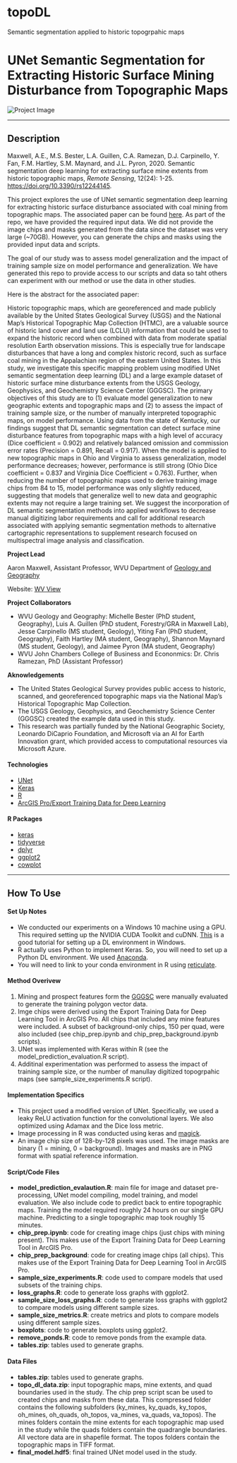 # topoDL
Semantic segmentation applied to historic topogrpahic maps
# UNet Semantic Segmentation for Extracting Historic Surface Mining Disturbance from Topographic Maps

![Project Image](Figure_3-01.png)



---

## Description

Maxwell, A.E., M.S. Bester, L.A. Guillen, C.A. Ramezan, D.J. Carpinello, Y. Fan, F.M. Hartley, S.M. Maynard, and J.L. Pyron, 2020. Semantic segmentation deep learning for extracting surface mine extents from historic topographic maps, *Remote Sensing*, 12(24): 1-25. https://doi.org/10.3390/rs12244145. 

This project explores the use of UNet semantic segmentation deep learning for extracting historic surface disturbance associated with coal mining from topographic maps. The associated paper can be found [here](https://www.mdpi.com/2072-4292/12/24/4145). As part of the repo, we have provided the required input data. We did not provide the image chips and masks generated from the data since the dataset was very large (~70GB). However, you can generate the chips and masks using the provided input data and scripts.  

The goal of our study was to assess model generalization and the impact of training sample size on model performance and generalization. We have generated this repo to provide access to our scripts and data so taht others can experiment with our method or use the data in other studies.

Here is the abstract for the associated paper:

Historic topographic maps, which are georeferenced and made publicly available by the United States Geological Survey (USGS) and the National Map’s Historical Topographic Map Collection (HTMC), are a valuable source of historic land cover and land use (LCLU) information that could be used to expand the historic record when combined with data from moderate spatial resolution Earth observation missions. This is especially true for landscape disturbances that have a long and complex historic record, such as surface coal mining in the Appalachian region of the eastern United States. In this study, we investigate this specific mapping problem using modified UNet semantic segmentation deep learning (DL) and a large example dataset of historic surface mine disturbance extents from the USGS Geology, Geophysics, and Geochemistry Science Center (GGGSC). The primary objectives of this study are to (1) evaluate model generalization to new geographic extents and topographic maps and (2) to assess the impact of training sample size, or the number of manually interpreted topographic maps, on model performance. Using data from the state of Kentucky, our findings suggest that DL semantic segmentation can detect surface mine disturbance features from topographic maps with a high level of accuracy (Dice coefficient = 0.902) and relatively balanced omission and commission error rates (Precision = 0.891, Recall = 0.917). When the model is applied to new topographic maps in Ohio and Virginia to assess generalization, model performance decreases; however, performance is still strong (Ohio Dice coefficient = 0.837 and Virginia Dice Coefficient = 0.763). Further, when reducing the number of topographic maps used to derive training image chips from 84 to 15, model performance was only slightly reduced, suggesting that models that generalize well to new data and geographic extents may not require a large training set. We suggest the incorporation of DL semantic segmentation methods into applied workflows to decrease manual digitizing labor requirements and call for additional research associated with applying semantic segmentation methods to alternative cartographic representations to supplement research focused on multispectral image analysis and classification.  

**Project Lead**

Aaron Maxwell, Assistant Professor, WVU Department of [Geology and Geography](https://www.geo.wvu.edu/)

Website: [WV View](http://www.wvview.org/)

**Project Collaborators** 
- WVU Geology and Geography: Michelle Bester (PhD student, Geography), Luis A. Guillen (PhD student, Forestry/GRA in Maxwell Lab), Jesse Carpinello (MS student, Geology), Yiting Fan (PhD student, Geography), Faith Hartley (MA student, Geography), Shannon Maynard (MS student, Geology), and Jaimee Pyron (MA student, Geography)
- WVU John Chambers College of Business and Econonmics: Dr. Chris Ramezan, PhD (Assistant Professor)

**Aknowledgements**
- The United States Geological Survey provides public access to historic, scanned, and georeferenced topographic maps via the National Map’s Historical Topographic Map Collection. 
- The USGS Geology, Geophysics, and Geochemistry Science Center (GGGSC) created the example data used in this study.
- This research was partially funded by the National Geographic Society, Leonardo DiCaprio Foundation, and Microsoft via an AI for Earth Innovation grant, which provided access to computational resources via Microsoft Azure.

#### Technologies

- [UNet](https://keras.rstudio.com/articles/examples/unet.html)
- [Keras](https://keras.rstudio.com/index.html)
- [R](https://cran.r-project.org/)
- [ArcGIS Pro/Export Training Data for Deep Learning](https://pro.arcgis.com/en/pro-app/tool-reference/image-analyst/export-training-data-for-deep-learning.htm)

#### R Packages

- [keras](https://cran.r-project.org/web/packages/keras/index.html)
- [tidyverse](https://cran.r-project.org/web/packages/tidyverse/index.html)
- [dplyr](https://cran.r-project.org/web/packages/dplyr/index.html)
- [ggplot2](https://cran.r-project.org/web/packages/ggplot2/index.html)
- [cowplot](https://cran.r-project.org/web/packages/cowplot/index.html)

---

## How To Use

#### Set Up Notes

- We conducted our experiments on a Windows 10 machine using a GPU. This required setting up the NVIDIA CUDA Toolkit and cuDNN. [This](https://towardsdatascience.com/python-environment-setup-for-deep-learning-on-windows-10-c373786e36d1) is a good tutorial for setting up a DL environment in Windows.
- R actually uses Python to implement Keras. So, you will need to set up a Python DL environment. We used [Anaconda](https://www.anaconda.com/).
- You will need to link to your conda environment in R using [reticulate](https://cran.r-project.org/web/packages/reticulate/index.html).

#### Method Overivew

1. Mining and prospect features form the [GGGSC](https://www.sciencebase.gov/catalog/item/5a1492c3e4b09fc93dcfd574) were manually evaluated to generate the training polygon vector data.
2. Imge chips were derived using the Export Training Data for Deep Learning Tool in ArcGIS Pro. All chips that included any mine features were included. A subset of background-only chips, 150 per quad, were also included (see chip_prep.ipynb and chip_prep_background.ipynb scripts).
3. UNet was implemented with Keras within R (see the model_prediction_evaluation.R script).
4. Additinal experimentation was performed to assess the impact of training sample size, or the number of manullay digitized topogrpahic maps (see sample_size_experiments.R script).

#### Implementation Specifics

- This project used a modified version of UNet. Specifically, we used a leaky ReLU activation function for the convolutional layers. We also optimized using Adamax and the Dice loss metric. 
- Image processing in R was conducted using keras and [magick](https://cran.r-project.org/web/packages/magick/index.html).
- An image chip size of 128-by-128 pixels was used. The image masks are binary (1 = mining, 0 = background). Images and masks are in PNG format with spatial reference information.

#### Script/Code Files

- **model_prediction_evalaution.R**: main file for image and dataset pre-processing, UNet model compiling, model training, and model evaluation. We also include code to predict back to entire topographic maps. Training the model required roughly 24 hours on our single GPU machine. Predicting to a single topographic map took roughly 15 minutes. 
- **chip_prep.ipynb**: code for creating image chips (just chips with mining present). This makes use of the Export Training Data for Deep Learning Tool in ArcGIS Pro. 
- **chip_prep_background**: code for creating image chips (all chips). This makes use of the Export Training Data for Deep Learning Tool in ArcGIS Pro. 
- **sample_size_experiments.R**: code used to compare models that used subsets of the training chips.
- **loss_graphs.R**: code to generate loss graphs with ggplot2.
- **sample_size_loss_graphs.R**: code to generate loss graphs with ggplot2 to compare models using different sample sizes. 
- **sample_size_metrics.R**: create metrics and plots to compare models using different sample sizes. 
- **boxplots**: code to generate boxplots using ggplot2.
- **remove_ponds.R**: code to remove ponds from the example data. 
- **tables.zip**: tables used to generate graphs. 

#### Data Files
- **tables.zip**: tables used to generate graphs. 
- **topo_dl_data.zip**: input topographic maps, mine extents, and quad boundaries used in the study. The chip prep script scan be used to created chips and masks from these data. This compressed folder contains the following subfolders (ky_mines, ky_quads, ky_topos, oh_mines, oh_quads, oh_topos, va_mines, va_quads, va_topos). The mines folders contain the mine extents for each topographic map used in the study while the quads folders contain the quadrangle boundaries. All vectore data are in shapefile format. The topos folders contain the topographic maps in TIFF format.
- **final_model.hdf5**: final trained UNet model used in the study. 
